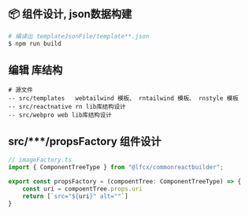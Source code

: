 ## 📦 组件设计,  json数据构建

```bash
# 编译出 templateJsonFile/template**.json
$ npm run build
```

## 编辑 库结构

```
# 源文件
-- src/templates   webtailwind 模板、 rntailwind 模板、 rnstyle 模板
-- src/reactnative rn lib库结构设计
-- src/webpro web lib库结构设计

```

## src/***/propsFactory 组件设计

```js 
// imageFactory.ts
import { ComponentTreeType } from "@lfcx/commonreactbuilder";

export const propsFactory = (compoentTree: ComponentTreeType) => {
    const uri = compoentTree.props.uri
    return [`src="${uri}" alt=""`]
}
```